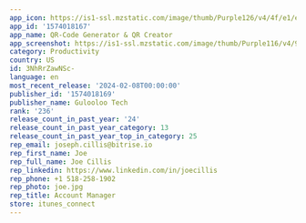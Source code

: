 ```yaml
---
app_icon: https://is1-ssl.mzstatic.com/image/thumb/Purple126/v4/4f/e1/ee/4fe1eea3-0ca0-6d07-c389-dec334bcaef5/AppIcon-0-0-1x_U007emarketing-0-7-0-0-P3-85-220.png/1024x1024bb.png
app_id: '1574018167'
app_name: QR-Code Generator & QR Creator
app_screenshot: https://is1-ssl.mzstatic.com/image/thumb/Purple116/v4/97/9a/a0/979aa04e-f52a-6834-2dd5-70b68838673b/5bd4806b-0cc7-4ce5-ac60-b033cdb7ab89_0.png/1284x2778bb.png
category: Productivity
country: US
id: 3NhRrZawNSc-
language: en
most_recent_release: '2024-02-08T00:00:00'
publisher_id: '1574018169'
publisher_name: Gulooloo Tech
rank: '236'
release_count_in_past_year: '24'
release_count_in_past_year_category: 13
release_count_in_past_year_top_in_category: 25
rep_email: joseph.cillis@bitrise.io
rep_first_name: Joe
rep_full_name: Joe Cillis
rep_linkedin: https://www.linkedin.com/in/joecillis
rep_phone: +1 518-258-1902
rep_photo: joe.jpg
rep_title: Account Manager
store: itunes_connect
---
```


